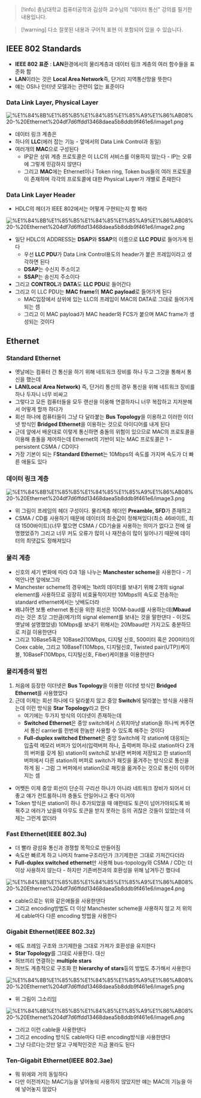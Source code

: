> [!info] 충남대학교 컴퓨터공학과 김상하 교수님의 "데이터 통신" 강의를 필기한 내용입니다.

> [!warning] 다소 잘못된 내용과 구어적 표현 이 포함되어 있을 수 있습니다.

## IEEE 802 Standards

- **IEEE 802 표준** : **LAN**환경에서의 물리계층과 데이터 링크 계층의 여러 함수들을 표준화 함
- **LAN**이라는 것은 **Local Area Network**즉, 단거리 지역통신망을 뜻한다
- 얘는 OSI나 인터넷 모델과는 관련이 없는 표준이다

### Data Link Layer, Physical Layer

![%E1%84%8B%E1%85%B5%E1%84%85%E1%85%A9%E1%86%AB08%20-%20Ethernet%204df7d6ffdd13468daea5b8ddb9f461e6/image1.png](originals/datacommunication.spring.2021.cse.cnu.ac.kr/images/08_4df7d6ffdd13468daea5b8ddb9f461e6/image1.png)

- 데이터 링크 계층은
- 하나의 **LLC**(에러 잡는 기능 - 앞에서의 Data Link Control과 동일)
- 여러개의 **MAC**으로 구성된다
	- IP같은 상위 계층 프로토콜은 이 LLC의 서비스를 이용하지 않는다 - IP는 오류에 그렇게 민감하지 않댄다
	- 그리고 **MAC**에는 Ethernet이나 Token ring, Token bus들의 여러 프로토콜이 존재하며 각각의 프로토콜에 대한 Physical Layer가 개별로 존재한다

### Data Link Layer Header

- HDLC의 헤더가 IEEE 802에서는 어떻게 구현되는지 함 봐라

![%E1%84%8B%E1%85%B5%E1%84%85%E1%85%A9%E1%86%AB08%20-%20Ethernet%204df7d6ffdd13468daea5b8ddb9f461e6/image2.png](originals/datacommunication.spring.2021.cse.cnu.ac.kr/images/08_4df7d6ffdd13468daea5b8ddb9f461e6/image2.png)

- 일단 HDLC의 ADDRESS는 **DSAP**와 **SSAP**의 이름으로 **LLC PDU**로 들어가게 된다
	- 우선 **LLC PDU**가 Data Link Control용도의 header가 붙은 프레임이라고 생각하면 된다
	- **DSAP**는 수신지 주소이고
	- **SSAP**는 송신지 주소이다
- 그리고 **CONTROL**과 **DATA**도 **LLC PDU**로 들어간다
- 그리고 이 LLC PDU는 **MAC frame**의 **MAC payload**로 들어가게 된다
	- MAC입장에서 상위에 있는 LLC의 프레임이 MAC의 DATA로 그대로 들어가게 되는 셈
	- 그리고 이 MAC payload가 MAC header와 FCS가 붙으며 MAC frame가 생성되는 것이다

## Ethernet

### Standard Ethernet

- 옛날에는 컴퓨터 간 통신을 하기 위해 네트워크 장비를 하나 두고 그것을 통해서 통신을 했는데
- **LAN(Local Area Network)** 즉, 단거리 통신의 경우 통신을 위해 네트워크 장비를 하나 두자니 너무 비싸고
- 그렇다고 모든 컴퓨터들을 모두 랜선을 이용해 연결하자니 너무 복잡하고 지저분해서 어떻게 할까 하다가
- 회선 하나에 컴퓨터들이 그냥 다 달라붙는 **Bus Topology**을 이용하고 이러한 이더넷 방식인 **Bridged Ethernet**을 이용하는 것으로 아이디어를 내게 된다
- 근데 앞에서 배운대로 이렇게 통신하면 충돌의 위험이 있으므로 MAC의 프로토콜을 이용해 충돌을 제어하는데 Ethernet의 기반이 되는 MAC 프로토콜은 1 - persistent CSMA / CD이다
- 가장 기본이 되는 F**Standard Ethernet**는 10Mbps의 속도를 가지며 속도가 더 빠른 애들도 있다

### 데이터 링크 계층

![%E1%84%8B%E1%85%B5%E1%84%85%E1%85%A9%E1%86%AB08%20-%20Ethernet%204df7d6ffdd13468daea5b8ddb9f461e6/image3.png](originals/datacommunication.spring.2021.cse.cnu.ac.kr/images/08_4df7d6ffdd13468daea5b8ddb9f461e6/image3.png)

- 위 그림이 프레임의 헤더 구성이다. 물리계층 헤더인 **Preamble, SFD**가 존재하고
- CSMA / CD를 사용하기 때문에 데이터의 최솟값이 정해져있다(최소 46바이트, 최대 1500바이트)(너무 짧으면 CSMA / CD기술을 사용하는 의미가 없다고 전에 설명했었쥬?) 그리고 너무 커도 오류가 많이 나 재전송이 많이 일어나기 때문에 데이터의 최댓값도 정해져있다

### 물리 계층

- 신호의 세기 변화에 따라 0과 1을 나누는 **Manchester scheme**을 사용한다 - 기억안나면 앞에보그라
- Manchester scheme의 경우에는 1bit의 데이터를 보내기 위해 2개의 signal element를 사용하므로 굉장히 비효율적이지만 10Mbps의 속도로 전송하는 standard ethernet에서는 낫배도더라
- 왜냐하면 보통 ethernet 통신을 위한 회선은 100M-baud를 사용하는데(**Mbaud**라는 것은 초당 그만큼(메가)의 signal element를 보내는 것을 말한댄다 - 이것도 옛날에 설명했었넹) 10Mbps를 보내기 위해서는 20Mbaud만 가지고도 충분하므로 저걸 이용한댄다
- 그리고 10Base5혹은 10Base2(10Mbps, 디지털 신호, 500미터 혹은 200미터)의 Coex cable, 그리고 10BaseT(10Mbps, 디지털신호, Twisted pair(UTP))케이블, 10BaseF(10Mbps, 디지털신호, Fiber)케이블을 이용한댄다

### 물리계층의 발전

1. 처음에 등장한 이더넷은 **Bus Topology**을 이용한 이더넷 방식인 **Bridged Ethernet**를 사용했었다
2. 근데 이제는 회선 하나에 다 달라붙지 않고 중앙 **Switch**에 달라붙는 방식을 사용하는데 이런 방식을 **Star Topology**라고 한다
	- 여기에는 두가지 방식의 이더넷이 존재하는데
	- **Switched Ethernet**은 중앙 switch에서 스위치마냥 station을 하나씩 켜주면서 통신 carrier를 한번에 한놈만 사용할 수 있도록 해주는 것이다
	- **Full-duplex switched Ethernet**은 중앙 Switch에 각 station에 대응되는 입출력 메모리 버퍼가 있어서(입력버퍼 하나, 출력버퍼 하나로 station마다 2개의 버퍼를 갖게 됨) station이 switch로 보내면 버퍼에 저장되고 한 station의 버퍼에서 다른 station의 버퍼로 switch가 패킷을 옮겨주는 방식으로 통신을 하게 됨 - 그럼 그 버퍼에서 station으로 패킷을 옮겨주는 것으로 통신이 이루어지는 셈
- 어쨋든 이제 중앙 회선이 단순히 구리선 하나가 아니라 네트워크 장비가 되어서 더 좋고 얘가 컨트롤하니까 충돌도 안일어나고 좋다 이거야
- Token 방식은 station이 하나 추가되었을 때 얘한테도 토큰이 넘어가야되도록 바꿔주고 에러가 났을때 아무도 토큰을 받지 못하는 등의 귀찮은 것들이 있었는데 이제는 그런게 없더라

### Fast Ethernet(IEEE 802.3u)

- 더 빨라 광섬유 통신과 경쟁할 목적으로 만들어짐
- 속도만 빠르게 하고 나머지 frame구조라던가 크기제한은 그대로 가져간다더라
- **Full-duplex switched ethernet**만 사용해 bus-topology와 CSMA / CD는 더 이상 사용하지 않는다 - 하지만 기존버전과의 호환성을 위해 남겨두긴 했다네

![%E1%84%8B%E1%85%B5%E1%84%85%E1%85%A9%E1%86%AB08%20-%20Ethernet%204df7d6ffdd13468daea5b8ddb9f461e6/image4.png](originals/datacommunication.spring.2021.cse.cnu.ac.kr/images/08_4df7d6ffdd13468daea5b8ddb9f461e6/image4.png)

- cable으로는 위와 같은애들을 사용한댄다
- 그리고 encoding방법도 더 이상 Manchester scheme을 사용하지 않고 저 위의 세 cable마다 다른 encoding 방법을 사용한다

### Gigabit Ethernet(IEEE 802.3z)

- 얘도 프레임 구조와 크기제한을 그대로 가져가 호환성을 유지한다
- **Star Topology**를 그대로 사용한다. 대신
- 허브끼리 연결하는 **multiple stars**
- 허브도 계층적으로 구조화 한 **hierarchy of stars**등의 방법도 추가해서 사용한다

![%E1%84%8B%E1%85%B5%E1%84%85%E1%85%A9%E1%86%AB08%20-%20Ethernet%204df7d6ffdd13468daea5b8ddb9f461e6/image5.png](originals/datacommunication.spring.2021.cse.cnu.ac.kr/images/08_4df7d6ffdd13468daea5b8ddb9f461e6/image5.png)

- 위 그림이 그소리임

![%E1%84%8B%E1%85%B5%E1%84%85%E1%85%A9%E1%86%AB08%20-%20Ethernet%204df7d6ffdd13468daea5b8ddb9f461e6/image6.png](originals/datacommunication.spring.2021.cse.cnu.ac.kr/images/08_4df7d6ffdd13468daea5b8ddb9f461e6/image6.png)

- 그리고 이런 cable을 사용한댄다
- 그리고 encoding 방식도 cable마다 다른 encoding방식을 사용한댄다
- 그냥 다르다는것만 알고 구체적인것은 지금 몰라도 된다

### Ten-Gigabit Ethernet(IEEE 802.3ae)

- 뭐 위에와 거의 동일하다
- 다만 이전까지는 MAC기능을 넣어놓되 사용하지 않았지만 얘는 MAC의 기능을 아예 넣어놓지 않았다
